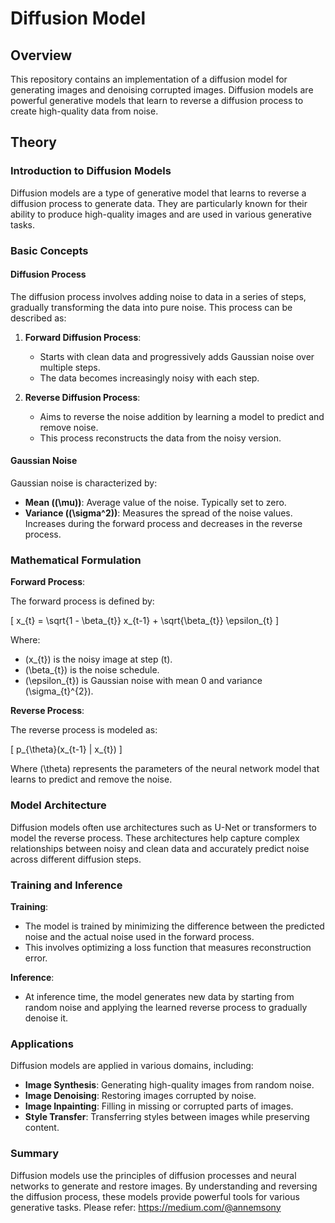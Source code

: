# Diffusion Model

## Overview

This repository contains an implementation of a diffusion model for generating images and denoising corrupted images. Diffusion models are powerful generative models that learn to reverse a diffusion process to create high-quality data from noise.

## Theory

### Introduction to Diffusion Models

Diffusion models are a type of generative model that learns to reverse a diffusion process to generate data. They are particularly known for their ability to produce high-quality images and are used in various generative tasks.

### Basic Concepts

#### Diffusion Process

The diffusion process involves adding noise to data in a series of steps, gradually transforming the data into pure noise. This process can be described as:

1. **Forward Diffusion Process**:
   - Starts with clean data and progressively adds Gaussian noise over multiple steps.
   - The data becomes increasingly noisy with each step.

2. **Reverse Diffusion Process**:
   - Aims to reverse the noise addition by learning a model to predict and remove noise.
   - This process reconstructs the data from the noisy version.

#### Gaussian Noise

Gaussian noise is characterized by:
- **Mean (\(\mu\))**: Average value of the noise. Typically set to zero.
- **Variance (\(\sigma^2\))**: Measures the spread of the noise values. Increases during the forward process and decreases in the reverse process.

### Mathematical Formulation

**Forward Process**:

The forward process is defined by:

\[ x_{t} = \sqrt{1 - \beta_{t}} x_{t-1} + \sqrt{\beta_{t}} \epsilon_{t} \]

Where:
- \(x_{t}\) is the noisy image at step \(t\).
- \(\beta_{t}\) is the noise schedule.
- \(\epsilon_{t}\) is Gaussian noise with mean 0 and variance \(\sigma_{t}^{2}\).

**Reverse Process**:

The reverse process is modeled as:

\[ p_{\theta}(x_{t-1} | x_{t}) \]

Where \(\theta\) represents the parameters of the neural network model that learns to predict and remove the noise.

### Model Architecture

Diffusion models often use architectures such as U-Net or transformers to model the reverse process. These architectures help capture complex relationships between noisy and clean data and accurately predict noise across different diffusion steps.

### Training and Inference

**Training**:
- The model is trained by minimizing the difference between the predicted noise and the actual noise used in the forward process.
- This involves optimizing a loss function that measures reconstruction error.

**Inference**:
- At inference time, the model generates new data by starting from random noise and applying the learned reverse process to gradually denoise it.

### Applications

Diffusion models are applied in various domains, including:
- **Image Synthesis**: Generating high-quality images from random noise.
- **Image Denoising**: Restoring images corrupted by noise.
- **Image Inpainting**: Filling in missing or corrupted parts of images.
- **Style Transfer**: Transferring styles between images while preserving content.

### Summary

Diffusion models use the principles of diffusion processes and neural networks to generate and restore images. By understanding and reversing the diffusion process, these models provide powerful tools for various generative tasks.
Please refer: https://medium.com/@annemsony

